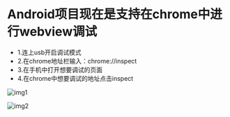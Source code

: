 # Android项目现在是支持在chrome中进行webview调试

* 1.连上usb开启调试模式
* 2.在chrome地址栏输入：chrome://inspect
* 3.在手机中打开想要调试的页面
* 4.在chrome中想要调试的地址点击inspect

![img1](http://ou21vt4uz.bkt.clouddn.com/Chrome%E8%B0%83%E8%AF%95webview%E5%9B%BE%E7%89%871.png)

![img2](http://ou21vt4uz.bkt.clouddn.com/Chrome%E8%B0%83%E8%AF%95webview%E5%9B%BE%E7%89%872.png)

